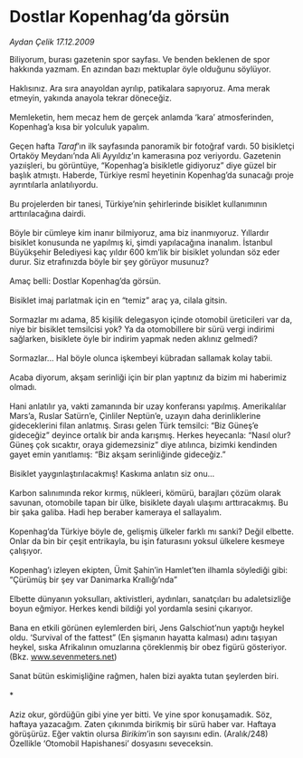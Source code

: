 # Dostlar Kopenhag’da görsün

*Aydan Çelik 17.12.2009*

<div class="taraf_structure_2col_1zq">
<div class="margen_n">



 <p>Biliyorum, burası gazetenin spor sayfası. Ve benden beklenen de spor hakkında yazmam. En azından bazı mektuplar öyle olduğunu söylüyor. <br/><br/>Haklısınız. Ara sıra anayoldan ayrılıp, patikalara sapıyoruz. Ama merak etmeyin, yakında anayola tekrar döneceğiz. <br/><br/>Memleketin, hem mecaz hem de gerçek anlamda ‘kara’ atmosferinden, Kopenhag’a kısa bir yolculuk yapalım. <br/><br/>Geçen hafta <i>Taraf</i>’ın ilk sayfasında panoramik bir fotoğraf vardı. 50 bisikletçi Ortaköy Meydanı’nda Ali Ayyıldız’ın kamerasına poz veriyordu. Gazetenin yazıişleri, bu görüntüye, “Kopenhag’a bisikletle gidiyoruz” diye güzel bir başlık atmıştı. Haberde, Türkiye resmî heyetinin Kopenhag’da sunacağı proje ayrıntılarla anlatılıyordu. <br/><br/>Bu projelerden bir tanesi, Türkiye’nin şehirlerinde bisiklet kullanımının arttırılacağına dairdi. <br/><br/>Böyle bir cümleye kim inanır bilmiyoruz, ama biz inanmıyoruz. Yıllardır bisiklet konusunda ne yapılmış ki, şimdi yapılacağına inanalım. İstanbul Büyükşehir Belediyesi kaç yıldır 600 km’lik bir bisiklet yolundan söz eder durur. Siz etrafınızda böyle bir şey görüyor musunuz? <br/><br/>Amaç belli: Dostlar Kopenhag’da görsün. <br/><br/>Bisiklet imaj parlatmak için en “temiz” araç ya, cilala gitsin. <br/><br/>Sormazlar mı adama, 85 kişilik delegasyon içinde otomobil üreticileri var da, niye bir bisiklet temsilcisi yok? Ya da otomobillere bir sürü vergi indirimi sağlarken, bisiklete öyle bir indirim yapmak neden aklınız gelmedi? <br/><br/>Sormazlar... Hal böyle olunca işkembeyi kübradan sallamak kolay tabii. <br/><br/>Acaba diyorum, akşam serinliği için bir plan yaptınız da bizim mi haberimiz olmadı. <br/><br/>Hani anlatılır ya, vakti zamanında bir uzay konferansı yapılmış. Amerikalılar Mars’a, Ruslar Satürn’e, Çinliler Neptün’e, uzayın daha derinliklerine gideceklerini filan anlatmış. Sırası gelen Türk temsilci: “Biz Güneş’e gideceğiz” deyince ortalık bir anda karışmış. Herkes heyecanla: “Nasıl olur? Güneş çok sıcaktır, oraya gidemezsiniz” diye atılınca, bizimki kendinden gayet emin yanıtlamış: “Biz akşam serinliğinde gideceğiz.” <br/><br/>Bisiklet yaygınlaştırılacakmış! Kaskıma anlatın siz onu... <br/><br/>Karbon salınımında rekor kırmış, nükleeri, kömürü, barajları çözüm olarak savunan, otomobile tapan bir ülke, bisiklete dayalı ulaşımı arttıracakmış. Bu bir şaka galiba. Hadi hep beraber kameraya el sallayalım. <br/><br/>Kopenhag’da Türkiye böyle de, gelişmiş ülkeler farklı mı sanki? Değil elbette. Onlar da bin bir çeşit entrikayla, bu işin faturasını yoksul ülkelere kesmeye çalışıyor. <br/><br/>Kopenhag’ı izleyen ekipten, Ümit Şahin’in Hamlet’ten ilhamla söylediği gibi: “Çürümüş bir şey var Danimarka Krallığı’nda” <br/><br/>Elbette dünyanın yoksulları, aktivistleri, aydınları, sanatçıları bu adaletsizliğe boyun eğmiyor. Herkes kendi bildiği yol yordamla sesini çıkarıyor. <br/><br/>Bana en etkili görünen eylemlerden biri, Jens Galschiot’nun yaptığı heykel oldu. ‘Survival of the fattest” (En şişmanın hayatta kalması) adını taşıyan heykel, sıska Afrikalının omuzlarına çöreklenmiş bir obez figürü gösteriyor. (Bkz. <a href="http://www.sevenmeters.net/">www.sevenmeters.net</a>) <br/><br/>Sanat bütün eskimişliğine rağmen, halen bizi ayakta tutan şeylerden biri. <br/><br/>* <br/><br/>Aziz okur, gördüğün gibi yine yer bitti. Ve yine spor konuşamadık. Söz, haftaya yazacağım. Zaten çıkınımda birikmiş bir sürü haber var. Haftaya görüşürüz. Eğer vaktin olursa <i>Birikim</i>’in son sayısını edin. (Aralık/248) Özellikle ‘Otomobil Hapishanesi’ dosyasını seveceksin.</p>
<br/>
<br/>
<br/>



<br/>


<div id="taraf_not">
</div>

</div>


</div>
